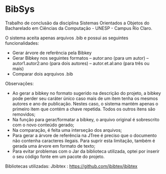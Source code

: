 BibSys
======

Trabalho de conclusão da disciplina Sistemas Orientados a Objetos
do Bacharelado em Ciências da Computação - UNESP - Campus Rio Claro.

O sistema aceita apenas arquivos .bib e possui as seguintes funcionalidades:
 - Gerar árvore de referência pela Bibkey
 - Gerar Bibkey nos seguintes formatos
     – autor:ano (para um autor)
     – autor1.autor2:ano (para dois autores)
     – autor.et.al:ano (para três ou mais)
 - Comparar dois aqrquivos .bib

Observações:
 - Ao gerar a bibkey no formato sugerido na descrição do projeto,
   a bibkey pode perder seu caráter único caso mais de um item
   tenha os mesmos autores e ano de publicação. Nestes caso, o
   sistema mantém apenas o primeiro item que contém a chave repetida. 
   Todos os outros itens são removidos;
 - Na função para gerar/formatar a bibkey, o arquivo original é 
   sobrescrito com o novo conteúdo gerado;
 - Na comparação, é feita uma interseção dos arquivos;
 - Para gerar a árvore de referência na JTree é preciso que o
   documento não contenha caracteres ilegais. Para suprir esta
   limitação, também é gerada uma árvore em formato de texto;
 - Para evitar problemas com o Jar da biblioteca utilizada,
   optei por inserir o seu código fonte em um pacote do projeto.

Bibliotecas utilizadas:
 Jbibtex : https://github.com/jbibtex/jbibtex
